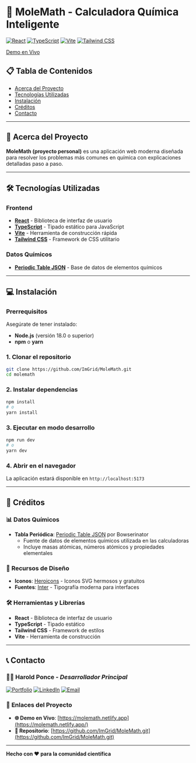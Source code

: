 # 🧪 MoleMath - Calculadora Química Inteligente

[![React](https://img.shields.io/badge/React-20232A?style=for-the-badge&logo=react&logoColor=61DAFB)](https://reactjs.org/)
[![TypeScript](https://img.shields.io/badge/TypeScript-007ACC?style=for-the-badge&logo=typescript&logoColor=white)](https://www.typescriptlang.org/)
[![Vite](https://img.shields.io/badge/Vite-646CFF?style=for-the-badge&logo=vite&logoColor=white)](https://vitejs.dev/)
[![Tailwind CSS](https://img.shields.io/badge/Tailwind_CSS-38B2AC?style=for-the-badge&logo=tailwind-css&logoColor=white)](https://tailwindcss.com/)

[Demo en Vivo](https://molemath.netlify.app/)

## 📋 Tabla de Contenidos

- [Acerca del Proyecto](#-acerca-del-proyecto)
- [Tecnologías Utilizadas](#-tecnologías-utilizadas)
- [Instalación](#-instalación)
- [Créditos](#-créditos)
- [Contacto](#-contacto)

---

## 🎯 Acerca del Proyecto

**MoleMath (proyecto personal)** es una aplicación web moderna diseñada para resolver los problemas más comunes en química con explicaciones detalladas paso a paso.

---

## 🛠️ Tecnologías Utilizadas

### **Frontend**
- **[React](https://reactjs.org/)** - Biblioteca de interfaz de usuario
- **[TypeScript](https://www.typescriptlang.org/)** - Tipado estático para JavaScript
- **[Vite](https://vitejs.dev/)** - Herramienta de construcción rápida
- **[Tailwind CSS](https://tailwindcss.com/)** - Framework de CSS utilitario

### **Datos Químicos**
- **[Periodic Table JSON](https://github.com/Bowserinator/Periodic-Table-JSON)** - Base de datos de elementos químicos

---

## 💻 Instalación

### Prerrequisitos

Asegúrate de tener instalado:
- **Node.js** (versión 18.0 o superior)
- **npm** o **yarn**

### 1. Clonar el repositorio

```bash
git clone https://github.com/ImGrid/MoleMath.git
cd molemath
```

### 2. Instalar dependencias

```bash
npm install
# o
yarn install
```

### 3. Ejecutar en modo desarrollo

```bash
npm run dev
# o
yarn dev
```

### 4. Abrir en el navegador

La aplicación estará disponible en `http://localhost:5173`

---

## 🙏 Créditos

### 📊 **Datos Químicos**
- **Tabla Periódica**: [Periodic Table JSON](https://github.com/Bowserinator/Periodic-Table-JSON) por Bowserinator
  - Fuente de datos de elementos químicos utilizada en las calculadoras
  - Incluye masas atómicas, números atómicos y propiedades elementales

### 🎨 **Recursos de Diseño**
- **Iconos**: [Heroicons](https://heroicons.com/) - Iconos SVG hermosos y gratuitos
- **Fuentes**: [Inter](https://rsms.me/inter/) - Tipografía moderna para interfaces

### 🛠️ **Herramientas y Librerías**
- **React** - Biblioteca de interfaz de usuario
- **TypeScript** - Tipado estático
- **Tailwind CSS** - Framework de estilos
- **Vite** - Herramienta de construcción

---

## 📞 Contacto

### 👨‍💻 **Harold Ponce** - *Desarrollador Principal*

[![Portfolio](https://img.shields.io/badge/Portfolio-000000?style=for-the-badge&logo=About.me&logoColor=white)](https://imgrid.github.io/Harold-portafolio/)
[![LinkedIn](https://img.shields.io/badge/LinkedIn-0077B5?style=for-the-badge&logo=linkedin&logoColor=white)](https://www.linkedin.com/in/harold-ponce-234897285/)
[![Email](https://img.shields.io/badge/Email-D14836?style=for-the-badge&logo=gmail&logoColor=white)](mailto:poncehar0331@gmail.com)

### 🔗 **Enlaces del Proyecto**

- **🌐 Demo en Vivo**: [https://molemath.netlify.app](https://molemath.netlify.app/)
- **📁 Repositorio**: [https://github.com/ImGrid/MoleMath.git](https://github.com/ImGrid/MoleMath.git)

---

**Hecho con ❤️ para la comunidad científica**
